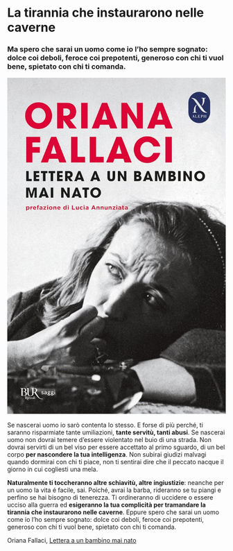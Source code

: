 # La tirannia che instaurarono nelle caverne

### Ma spero che sarai un uomo come io l’ho sempre sognato: dolce coi deboli, feroce coi prepotenti, generoso con chi ti vuol bene, spietato con chi ti comanda.

![copertina del libro Lettera ad un bambino mai nato, di Oriana Fallaci](/img/lettera-a-un-bambino-mai-nato-fallaci.jpeg)

Se nascerai uomo io sarò contenta lo stesso. E forse di più perché‚ ti saranno risparmiate tante umiliazioni, **tante servitù, tanti abusi**. Se nascerai uomo non dovrai temere d’essere violentato nel buio di una strada. Non dovrai servirti di un bel viso per essere accettato al primo sguardo, di un bel corpo **per nascondere la tua intelligenza**. Non subirai giudizi malvagi quando dormirai con chi ti piace, non ti sentirai dire che il peccato nacque il giorno in cui cogliesti una mela.

**Naturalmente ti toccheranno altre schiavitù, altre ingiustizie**: neanche per un uomo la vita é facile, sai. Poiché‚ avrai la barba, rideranno se tu piangi e perfino se hai bisogno di tenerezza. Ti ordineranno di uccidere o essere ucciso alla guerra ed **esigeranno la tua complicità per tramandare la tirannia che instaurarono nelle caverne**. Eppure spero che sarai un uomo come io l’ho sempre sognato: dolce coi deboli, feroce coi prepotenti, generoso con chi ti vuol bene, spietato con chi ti comanda.

Oriana Fallaci, [Lettera a un bambino mai nato](https://amzn.to/455DL13)